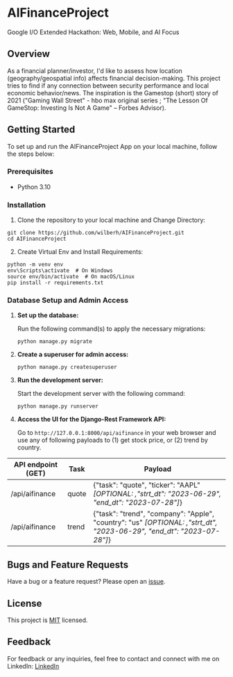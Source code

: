 # AIFinanceProject
Google I/O Extended Hackathon: Web, Mobile, and AI Focus

## Overview
As a financial planner/investor, I'd like to assess how location (geography/geospatial info) affects financial decision-making.  This project tries to find if any connection between security performance and local economic behavior/news.  The inspiration is the Gamestop (short) story of 2021 ("Gaming Wall Street" - hbo max original series ; "The Lesson Of GameStop: Investing Is Not A Game" – Forbes Advisor).


## Getting Started

To set up and run the AIFinanceProject App on your local machine, follow the steps below:

### Prerequisites

- Python 3.10

### Installation

1. Clone the repository to your local machine and Change Directory:

```
git clone https://github.com/wilberh/AIFinanceProject.git
cd AIFinanceProject
```
2. Create Virtual Env and Install Requirements:

```
python -m venv env
env\Scripts\activate  # On Windows
source env/bin/activate  # On macOS/Linux
pip install -r requirements.txt
```

### Database Setup and Admin Access

1. **Set up the database:**

   Run the following command(s) to apply the necessary migrations:

   ```
   python manage.py migrate
   ```

2. **Create a superuser for admin access:**

   ```
   python manage.py createsuperuser
   ```

3. **Run the development server:**

   Start the development server with the following command:

   ```
   python manage.py runserver
   ```

4. **Access the UI for the Django-Rest Framework API:**

   Go to `http://127.0.0.1:8000/api/aifinance` in your web browser and use any of following payloads to 
   (1) get stock price, or (2) trend by country.

| API endpoint (GET)  |    Task       |    Payload    |
| -------------       | ------------- | ------------- |
| /api/aifinance      |    quote      | {"task": "quote", "ticker": "AAPL" *[OPTIONAL: ,"strt_dt": "2023-06-29", "end_dt": "2023-07-28"]*}             |
| /api/aifinance      |    trend      | {"task": "trend", "company": "Apple", "country": "us" *[OPTIONAL: ,"strt_dt", "2023-06-29", "end_dt": "2023-07-28"]*}  |

## Bugs and Feature Requests
Have a bug or a feature request? Please open an [issue](https://github.com/wilberh/AIFinanceProject/issues/new).

## License
This project is [MIT](https://github.com/your_username/your_repository/blob/master/LICENSE) licensed.

## Feedback
For feedback or any inquiries, feel free to contact and connect with me on LinkedIn:
[LinkedIn](https://www.linkedin.com/in/wilberhdez26/)


